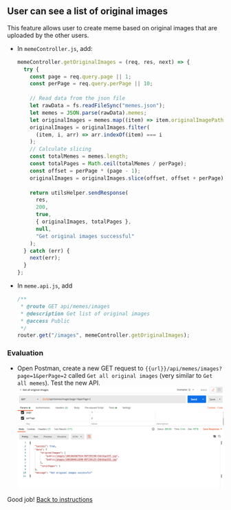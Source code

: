## User can see a list of original images

This feature allows user to create meme based on original images that are uploaded by the other users. 

- In `memeController.js`, add:
  ```javascript
  memeController.getOriginalImages = (req, res, next) => {
    try {
      const page = req.query.page || 1;
      const perPage = req.query.perPage || 10;

      // Read data from the json file
      let rawData = fs.readFileSync("memes.json");
      let memes = JSON.parse(rawData).memes;
      let originalImages = memes.map((item) => item.originalImagePath);
      originalImages = originalImages.filter(
        (item, i, arr) => arr.indexOf(item) === i
      );
      // Calculate slicing
      const totalMemes = memes.length;
      const totalPages = Math.ceil(totalMemes / perPage);
      const offset = perPage * (page - 1);
      originalImages = originalImages.slice(offset, offset + perPage);

      return utilsHelper.sendResponse(
        res,
        200,
        true,
        { originalImages, totalPages },
        null,
        "Get original images successful"
      );
    } catch (err) {
      next(err);
    }
  };
  ```

- In `meme.api.js`, add
  ```javascript
  /**
   * @route GET api/memes/images
   * @description Get list of original images
   * @access Public
   */
  router.get("/images", memeController.getOriginalImages);
  ```

### Evaluation

- Open Postman, create a new GET request to `{{url}}/api/memes/images?page=1&perPage=2` called `Get all original images` (very similar to `Get all memes`). Test the new API.
  ![](./images/800_get_org_img.png)

Good job! [Back to instructions](/README.md)